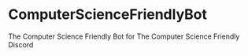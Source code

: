 # ComputerScienceFriendlyBot
The Computer Science Friendly Bot for The Computer Science Friendly Discord


